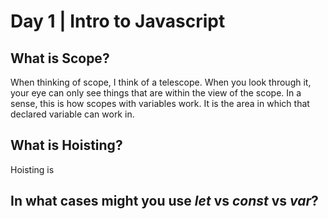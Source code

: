 # Day 1 | Intro to Javascript

## What is Scope?
When thinking of scope, I think of a telescope.  When you look through it, your eye can only see things that are within the view of the scope.  In a sense, this is how scopes with variables work.  It is the area in which that declared variable can work in.
## What is Hoisting?
Hoisting is 

## In what cases might you use <b><em>let</em></b> vs <b><em>const</em></b> vs <b><em>var</em></b>?